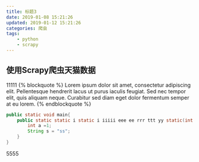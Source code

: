 ```yaml
---
title: 标题3
date: 2019-01-08 15:21:26
updated: 2019-01-12 15:21:26
categories: 爬虫
tags:
    - python
    - scrapy
---
```


## 使用Scrapy爬虫天猫数据
11111
{% blockquote %}
Lorem ipsum dolor sit amet, consectetur adipiscing elit. Pellentesque hendrerit lacus ut purus iaculis feugiat. Sed nec tempor elit, quis aliquam neque. Curabitur sed diam eget dolor fermentum semper at eu lorem.
{% endblockquote %}
```java
public static void main{
    public static static i static i iiiii eee ee rrr ttt yy static(int aaa){
        int a =1;
        String s = "ss";
    }
}
```

<!-- more -->
5555